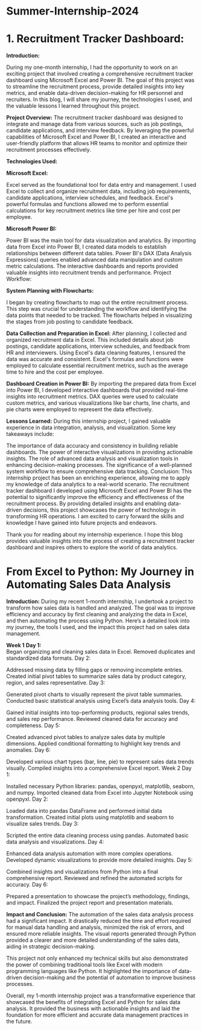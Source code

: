 # Summer-Internship-2024

# 1. Recruitment Tracker Dashboard:

**Introduction:**

During my one-month internship, I had the opportunity to work on an exciting project that involved creating a comprehensive recruitment tracker dashboard using Microsoft Excel and Power BI. The goal of this project was to streamline the recruitment process, provide detailed insights into key metrics, and enable data-driven decision-making for HR personnel and recruiters. In this blog, I will share my journey, the technologies I used, and the valuable lessons I learned throughout this project.

**Project Overview:**
The recruitment tracker dashboard was designed to integrate and manage data from various sources, such as job postings, candidate applications, and interview feedback. By leveraging the powerful capabilities of Microsoft Excel and Power BI, I created an interactive and user-friendly platform that allows HR teams to monitor and optimize their recruitment processes effectively.

**Technologies Used:**

**Microsoft Excel:**

Excel served as the foundational tool for data entry and management. I used Excel to collect and organize recruitment data, including job requirements, candidate applications, interview schedules, and feedback. Excel's powerful formulas and functions allowed me to perform essential calculations for key recruitment metrics like time per hire and cost per employee.

**Microsoft Power BI:**

Power BI was the main tool for data visualization and analytics. By importing data from Excel into Power BI, I created data models to establish relationships between different data tables. Power BI's DAX (Data Analysis Expressions) queries enabled advanced data manipulation and custom metric calculations. The interactive dashboards and reports provided valuable insights into recruitment trends and performance.
Project Workflow:

**System Planning with Flowcharts:**

I began by creating flowcharts to map out the entire recruitment process. This step was crucial for understanding the workflow and identifying the data points that needed to be tracked. The flowcharts helped in visualizing the stages from job posting to candidate feedback.


**Data Collection and Preparation in Excel:**
After planning, I collected and organized recruitment data in Excel. This included details about job postings, candidate applications, interview schedules, and feedback from HR and interviewers. Using Excel's data cleaning features, I ensured the data was accurate and consistent.
Excel's formulas and functions were employed to calculate essential recruitment metrics, such as the average time to hire and the cost per employee.


**Dashboard Creation in Power BI:**
By importing the prepared data from Excel into Power BI, I developed interactive dashboards that provided real-time insights into recruitment metrics. DAX queries were used to calculate custom metrics, and various visualizations like bar charts, line charts, and pie charts were employed to represent the data effectively.

**Lessons Learned:**
During this internship project, I gained valuable experience in data integration, analysis, and visualization. Some key takeaways include:

The importance of data accuracy and consistency in building reliable dashboards.
The power of interactive visualizations in providing actionable insights.
The role of advanced data analysis and visualization tools in enhancing decision-making processes.
The significance of a well-planned system workflow to ensure comprehensive data tracking.
Conclusion:
This internship project has been an enriching experience, allowing me to apply my knowledge of data analytics to a real-world scenario. The recruitment tracker dashboard I developed using Microsoft Excel and Power BI has the potential to significantly improve the efficiency and effectiveness of the recruitment process. By providing detailed insights and enabling data-driven decisions, this project showcases the power of technology in transforming HR operations. I am excited to carry forward the skills and knowledge I have gained into future projects and endeavors.

Thank you for reading about my internship experience. I hope this blog provides valuable insights into the process of creating a recruitment tracker dashboard and inspires others to explore the world of data analytics.









# From Excel to Python: My Journey in Automating Sales Data Analysis

**Introduction:**
During my recent 1-month internship, I undertook a project to transform how sales data is handled and analyzed. The goal was to improve efficiency and accuracy by first cleaning and analyzing the data in Excel, and then automating the process using Python. Here’s a detailed look into my journey, the tools I used, and the impact this project had on sales data management.




**Week 1**
**Day 1:**      
                Began organizing and cleaning sales data in Excel.
                Removed duplicates and standardized data formats.
Day 2:

Addressed missing data by filling gaps or removing incomplete entries.
Created initial pivot tables to summarize sales data by product category, region, and sales representative.
Day 3:

Generated pivot charts to visually represent the pivot table summaries.
Conducted basic statistical analysis using Excel’s data analysis tools.
Day 4:

Gained initial insights into top-performing products, regional sales trends, and sales rep performance.
Reviewed cleaned data for accuracy and completeness.
Day 5:

Created advanced pivot tables to analyze sales data by multiple dimensions.
Applied conditional formatting to highlight key trends and anomalies.
Day 6:

Developed various chart types (bar, line, pie) to represent sales data trends visually.
Compiled insights into a comprehensive Excel report.
Week 2
Day 1:

Installed necessary Python libraries: pandas, openpyxl, matplotlib, seaborn, and numpy.
Imported cleaned data from Excel into Jupyter Notebook using openpyxl.
Day 2:

Loaded data into pandas DataFrame and performed initial data transformation.
Created initial plots using matplotlib and seaborn to visualize sales trends.
Day 3:

Scripted the entire data cleaning process using pandas.
Automated basic data analysis and visualizations.
Day 4:

Enhanced data analysis automation with more complex operations.
Developed dynamic visualizations to provide more detailed insights.
Day 5:

Combined insights and visualizations from Python into a final comprehensive report.
Reviewed and refined the automated scripts for accuracy.
Day 6:

Prepared a presentation to showcase the project’s methodology, findings, and impact.
Finalized the project report and presentation materials.

**Impact and Conclusion:**
The automation of the sales data analysis process had a significant impact. It drastically reduced the time and effort required for manual data handling and analysis, minimized the risk of errors, and ensured more reliable insights. The visual reports generated through Python provided a clearer and more detailed understanding of the sales data, aiding in strategic decision-making.

This project not only enhanced my technical skills but also demonstrated the power of combining traditional tools like Excel with modern programming languages like Python. It highlighted the importance of data-driven decision-making and the potential of automation to improve business processes.

Overall, my 1-month internship project was a transformative experience that showcased the benefits of integrating Excel and Python for sales data analysis. It provided the business with actionable insights and laid the foundation for more efficient and accurate data management practices in the future.

